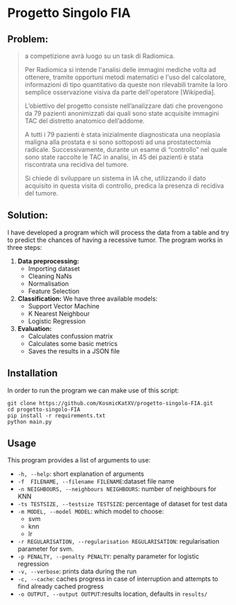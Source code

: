 # Progetto Singolo FIA
## Problem:
>a competizione avrà luogo su un task di Radiomica. 
> 
>Per Radiomica si intende l'analisi delle immagini mediche volta ad ottenere, tramite opportuni metodi 
matematici e l'uso del calcolatore, informazioni di tipo quantitativo da queste non rilevabili tramite 
la loro semplice osservazione visiva da parte dell'operatore [Wikipedia]. 
> 
>L’obiettivo del progetto consiste nell’analizzare dati che provengono da 79 pazienti anonimizzati dai 
quali sono state acquisite immagini TAC del distretto anatomico dell’addome. 
> 
>A tutti i 79 pazienti è stata inizialmente diagnosticata una neoplasia maligna alla prostata  e si sono 
>sottoposti ad una prostatectomia radicale. 
>Successivamente, durante un esame di “controllo” nel quale sono state raccolte le TAC in analisi, in 
>45 dei pazienti è stata riscontrata una recidiva del tumore. 
> 
>Si chiede di sviluppare un sistema in IA che, utilizzando il dato acquisito in questa visita di controllo, 
>predica la presenza di recidiva del tumore. 
## Solution:

I have developed a program which will process the data from a table and try to predict the chances of having a recessive tumor. The program works in three steps:
1. **Data preprocessing:**
   - Importing dataset
   - Cleaning NaNs
   - Normalisation
   - Feature Selection
2. **Classification:** We have three available models:
   - Support Vector Machine
   - K Nearest Neighbour
   - Logistic Regression
3. **Evaluation:**
   - Calculates confussion matrix
   - Calculates some basic metrics
   - Saves the results in a JSON file

## Installation
In order to run the program we can make use of this script:
```
git clone https://github.com/KosmicKatXV/progetto-singolo-FIA.git
cd progetto-singolo-FIA
pip install -r requirements.txt
python main.py
```

## Usage

This program provides a list of arguments to use:
- `-h, --help`: short explanation of arguments
- `-f  FILENAME, --filename FILENAME`:dataset file name
- `-n NEIGHBOURS, --neighbours NEIGHBOURS`: number of neighbours for KNN
- `-ts TESTSIZE, --testsize TESTSIZE`: percentage of dataset for test data
- `-m MODEL, --model MODEL`: which model to choose:
   - svm
   - knn
   - lr
- `-r REGULARISATION, --regularisation REGULARISATION`: regularisation parameter for svm.
- `-p PENALTY, --penalty PENALTY`: penalty parameter for logistic regression
- `-v, --verbose`: prints data during the run
- `-c, --cache`: caches progress in case of interruption and attempts to find already cached progress
- `-o OUTPUT, --output OUTPUT`:results location, defaults in `results/`